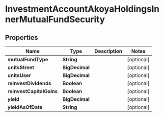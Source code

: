 

# InvestmentAccountAkoyaHoldingsInnerMutualFundSecurity


## Properties

| Name | Type | Description | Notes |
|------------ | ------------- | ------------- | -------------|
|**mutualFundType** | **String** |  |  [optional] |
|**unitsStreet** | **BigDecimal** |  |  [optional] |
|**unitsUser** | **BigDecimal** |  |  [optional] |
|**reinvestDividends** | **Boolean** |  |  [optional] |
|**reinvestCapitalGains** | **Boolean** |  |  [optional] |
|**yield** | **BigDecimal** |  |  [optional] |
|**yieldAsOfDate** | **String** |  |  [optional] |



